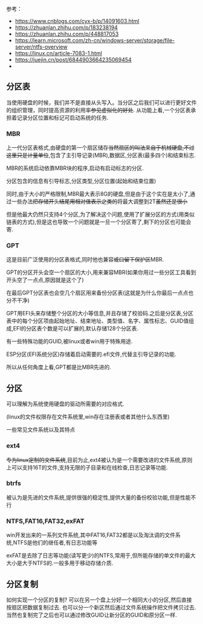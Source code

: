 参考：
- <https://www.cnblogs.com/cyx-b/p/14091603.html>
- <https://zhuanlan.zhihu.com/p/183238194>
- <https://zhuanlan.zhihu.com/p/448817053>
- <https://learn.microsoft.com/zh-cn/windows-server/storage/file-server/ntfs-overview>
- <https://linux.cn/article-7083-1.html>
- <https://juejin.cn/post/6844903664235069454>
- 

## 分区表

当使用硬盘的时候，我们并不是直接从头写入。当分区之后我们可以进行更好文件的组织管理，同时提高资源的利用率~~参见虚拟化的好处~~.
从功能上看,一个分区表承担着记录分区位置和标记可启动系统的任务.

### MBR

上一代分区表格式,由硬盘的第一个扇区储存~~当然扇区的叫法来自于机械硬盘,不过这里只是计量单位~~,包含了主引导记录(MBR),数据区,分区表(最多四个)和结束标志.

MBR的系统启动依靠MBR块的程序,启动有启动标志的分区.

分区包含的信息有引导标志,分区类型,分区位置(起始和结束位置)

同时,由于大小的严格限制,MBR最大表示8G的硬盘,但是由于这个实在是太小了,通过一些办法~~把存储开头结尾用相对值表示之类的~~将最大调整到2T~~虽然还是很小~~

但是他最大仍然只支持4个分区,为了解决这个问题,使用了扩展分区的方式(用类似链表的方式),但是这也导致一个问题就是一旦一个分区寄了,剩下的分区也可能会寄.

### GPT

这是目前广泛使用的分区表格式,同时他也兼容~~或曰留下保护区~~MBR.

GPT的分区开头会空一个扇区的大小,用来兼容MBR(如果你用过一些分区工具看到开头空了一点点,原因就是这个了)

在最后GPT分区表也会空几个扇区用来备份分区表(这就是为什么你最后一点点也分不干净)

GPT用EFI头来存储整个分区的大小等信息,并且存储了校验码.之后是分区表,分区表中的每个分区项由起始地址、结束地址、类型值、名字、属性标志、GUID值组成,EFI的分区表个数是可以扩展的,默认存储128个分区表.

有一些特殊功能的GUID,被linux或者win用于特殊用途.

ESP分区(EFI系统分区)存储着启动需要的.efi文件,代替主引导记录的功能.

所以从任何角度上看,GPT都是比MBR先进的.

## 分区

可以理解为系统使用硬盘的驱动所需要的对应格式.

(linux的文件权限存在文件系统里,win存在注册表或者其他什么东西里)

一些常见文件系统以及其特点

### ext4

~~专为linux定制的文件系统~~,目前为止,ext4被认为是一个需要改进的文件系统,原则上可以支持16T的文件,支持无限的子目录和在线检查,日志记录等功能.

### btrfs

被认为是先进的文件系统,提供很强的稳定性,提供大量的备份校验功能,但是性能不行

### NTFS,FAT16,FAT32,exFAT

win开发出来的一系列文件系统,其中FAT16,FAT32都是以及淘汰调的文件系统,NTFS是他们的继任者,有日志功能等

exFAT是去除了日志等功能(读写更少)的NTFS,常用于,但所能存储的单文件的最大大小是大于NTFS的.一般多用于移动存储介质.

## 分区复制

如何实现一个分区的复制?
可以在另一个盘上分好一个相同大小的分区,然后直接按扇区把数据复制过去.
也可以分一个新区然后通过文件系统操作把文件拷贝过去.
当然也复制完了之后也可以通过修改GUID让新分区的GUID和原分区一样.
